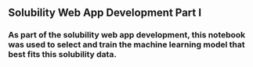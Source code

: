 ## Solubility Web App Development Part I
### As part of the solubility web app development, this notebook was used to select and train the machine learning model that best fits this solubility data. 

